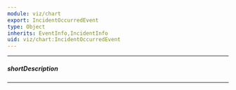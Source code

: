 ```yaml
---
module: viz/chart
export: IncidentOccurredEvent
type: Object
inherits: EventInfo,IncidentInfo
uid: viz/chart:IncidentOccurredEvent
---
```

---
##### shortDescription
<!-- Description goes here -->

---
<!-- Description goes here -->